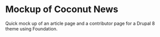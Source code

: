 # Mockup of Coconut News

Quick mock up of an article page and a contributor page for a Drupal 8 theme using Foundation.